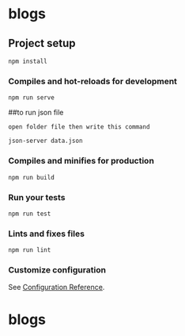 # blogs

## Project setup
```
npm install
```

### Compiles and hot-reloads for development
```
npm run serve
```


##to run json file

```
open folder file then write this command

json-server data.json
```


### Compiles and minifies for production
```
npm run build
```

### Run your tests
```
npm run test
```

### Lints and fixes files
```
npm run lint
```

### Customize configuration
See [Configuration Reference](https://cli.vuejs.org/config/).
# blogs
